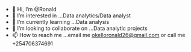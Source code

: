 - 👋 Hi, I’m @Ronald
- 👀 I’m interested in ...Data analytics/Data analyst
- 🌱 I’m currently learning ...Data analysis
- 💞️ I’m looking to collaborate on ...Data analytic projects
- 📫 How to reach me ...email me okelloronald26@gmail.com or call me +254706374691

<!---
Rondevouh/Rondevouh is a ✨ special ✨ repository because its `README.md` (this file) appears on your GitHub profile.
You can click the Preview link to take a look at your changes.
--->
